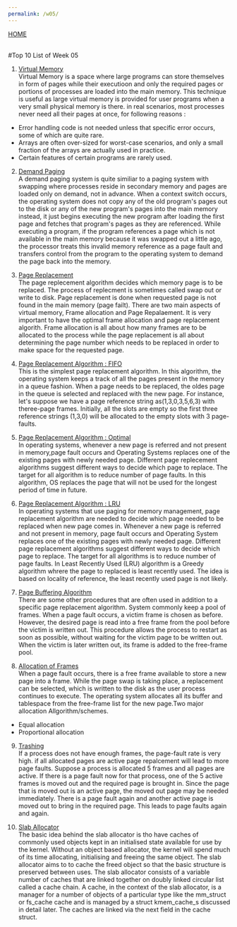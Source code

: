 ```yaml
---
permalink: /w05/
---
```

[HOME](../)

<br>
#Top 10 List of Week 05

1. [Virtual Memory](https://www.studytonight.com/operating-system/virtual-memory)<br>
Virtual Memory is a space where large programs can store themselves in form of pages while their executioon and only the required pages or portions of processes are loaded into the main memory. This technique is useful as large virtual memory is provided for user programs when a very small physical memory is there. in real scenarios, most processes never need all their pages at once, for following reasons :
- Error handling code is not needed unless that specific error occurs, some of which are quite rare.
- Arrays are often over-sized for worst-case scenarios, and only a small fraction of the arrays are actually used in practice.
- Certain features of certain programs are rarely used.

2. [Demand Paging](https://www.tutorialspoint.com/operating_system/os_virtual_memory.htm)<br>
A demand paging system is quite similiar to a paging system with swapping where processes reside in secondary memory and pages are loaded only on demand, not in advance. When a context switch occurs, the operating system does not copy any of the old program's pages out to the disk or any of the new program's pages into the main memory instead, it just begins executing the new program after loading the first page and fetches that program's pages as they are referenced. While executing a program, if the program references a page which is not available in the main memory because it was swapped out a little ago, the processor treats this invalid memory reference as a page fault and transfers control from the program to the operating system to demand the page back into the memory.

3. [Page Replacement](https://www.javatpoint.com/os-page-replacement-algorithms)<br>
The page replecement algorithm decides which memory page is to be replaced. The process of replecment is sometimes called swap out or write to disk. Page replacement is done when requested page is not found in the main memory (page failt). There are two main aspects of virtual memory, Frame allocation and Page Repalaement. It is very important to have the optimal frame allocation and page replacement algorith. Frame allocation is all about how many frames are to be allocated to the process while the page replacement is all about determining the page number which needs to be replaced in order to make space for the requested page.

4. [Page Replacement Algorithm : FIFO](https://technobyte.org/page-replacement-algorithms-in-os/)<br>
This is the simplest page replacement algorithm. In this algorithm, the operating system keeps a track of all the pages present in the memory in a queue fashion. When a page needs to be replaced, the oldes page in the queue is selected and replaced with the new page. For instance, let's suppose we have a page reference string as(1,3,0,3,5,6,3) with theree-page frames. Initially, all the slots are empty so the first three reference strings (1,3,0) will be allocated to the empty slots with 3 page-faults.

5. [Page Replacement Algorithm : Optimal](https://www.geeksforgeeks.org/optimal-page-replacement-algorithm/)<br>
In operating systems, whenever a new page is referred and not present in memory,page fault occurs and Operating Systems replaces one of the existing pages with newly needed page. Different page replecement algorithms suggest different ways to decide which page to replace. The target for all algorithm is to reduce number of page faults. In this algorithm, OS replaces the page that will not be used for the longest period of time in future. 

6. [Page Replacement Algorithm : LRU](https://www.geeksforgeeks.org/program-for-least-recently-used-lru-page-replacement-algorithm/)<br>
In operating systems that use paging for memory management, page replacement algorithm are needed to decide which page needed to be replaced when new page comes in. Whenever a new page is referred and not present in memory, page fault occurs and Operating System replaces one of the existing pages with newly needed page. Different page replacement algorithms suggest different ways to decide which page to replace. The target for all algorithms is to reduce number of page faults. In Least Recently Used (LRU) algorithm is a Greedy algorithm whrere the page to replaced is least recently used. The idea is based on locality of reference, the least recently used page is not likely.

7. [Page Buffering Algorithm](productdevelop.blogspot.com/2010/01/page-buffering-algorithm.html)<br>
There are some other procedures that are often used in addition to a specific page replacement algorithm. System commonly keep a pool of frames. When a page fault occurs, a victim frame is chosen as before. However, the desired page is read into a free frame from the pool before the victim is written out. This procedure allows the process to restart as soon as possible, without waiting for the victim page to be written out. When the victim is later written out, its frame is added to the free-frame pool.

8. [Allocation of Frames](https://basicittopic.com/allocation-of-frames/)<br>
When a page fault occurs, there is a free frame available to store a new page into a frame. While the page swap is taking place, a replacement can be selected, which is written to the disk as the user process continues to execute. The operating system allocates all its buffer and tablespace from the free-frame list for the new page.Two major allocation Allgorithm/schemes.
- Equal allocation
- Proportional allocation

9. [Trashing](http://epgp.inflibnet.ac.in/epgdata/uploads/epgp_content/S000007CS/P001062/M023214/ET/1505906400frameallocation-thrashing-os29-etextQ1.pdf)<br>
If a process does not have enough frames, the page-fault rate is very high. if all allocated pages are active page repalcement will lead to more page faults. Suppose a process is allocated 5 frames and all pages are active. If there is a page fault now for that process, one of the 5 active frames is moved out and the required page is brought in. Since the page that is moved out is an active page, the moved out page may be needed immediately. There is a page fault again and another active page is moved out to bring in the required page. This leads to page faults again and again.

10. [Slab Allocator](https://www.kernel.org/doc/gorman/html/understand/understand011.html)<br>
The basic idea behind the slab allocator is tho have caches of commonly used objects kept in an initialised state available for use by the kernel. Without an object based allocator, the kernel will spend much of its time allocating, initialising and freeing the same object. The slab allocator aims to to cache the freed object so that the basic structure is preserved between uses. The slab allocator consists of a variable number of caches that are linked together on doubly linked circular list called a cache chain. A cache, in the context of the slab allocator, is a manager for a number of objects of a particular type like the mm_struct or fs_cache cache and is managed by a struct kmem_cache_s discussed in detail later. The caches are linked via the next field in the cache struct.
